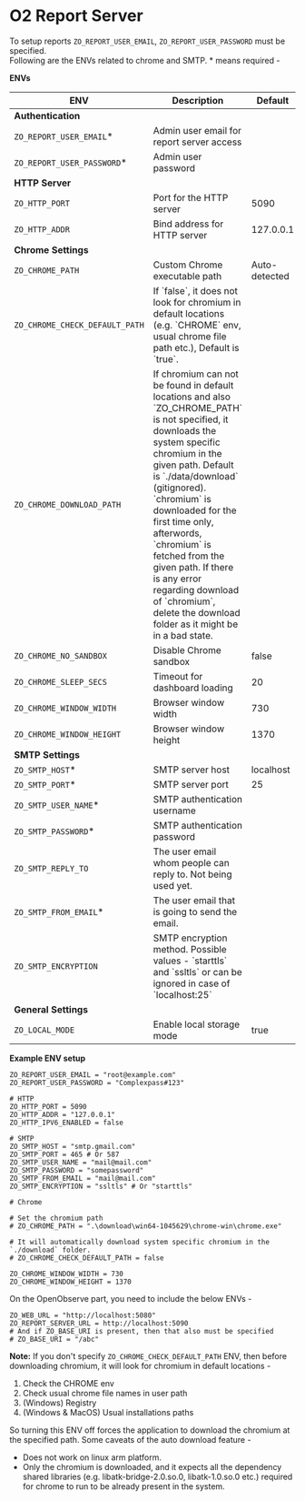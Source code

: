 # O2 Report Server

To setup reports `ZO_REPORT_USER_EMAIL`, `ZO_REPORT_USER_PASSWORD` must be specified.  
Following are the ENVs related to chrome and SMTP. * means required -

**ENVs**

<table class="table table-striped table-bordered">
<thead>
<tr>
<th>ENV</th>
<th>Description</th>
<th>Default</th>
</tr>
</thead>
<tbody>

<tr><td colspan="3"><strong>Authentication</strong></td></tr>
<tr>
<td><code>ZO_REPORT_USER_EMAIL</code>*</td>
<td>Admin user email for report server access</td>
<td></td>
</tr>
<tr>
<td><code>ZO_REPORT_USER_PASSWORD</code>*</td>
<td>Admin user password</td>
<td></td>
</tr>

<tr><td colspan="3"><strong>HTTP Server</strong></td></tr>
<tr>
<td><code>ZO_HTTP_PORT</code></td>
<td>Port for the HTTP server</td>
<td>5090</td>
</tr>
<tr>
<td><code>ZO_HTTP_ADDR</code></td>
<td>Bind address for HTTP server</td>
<td>127.0.0.1</td>
</tr>

<tr><td colspan="3"><strong>Chrome Settings</strong></td></tr>
<tr>
<td><code>ZO_CHROME_PATH</code></td>
<td>Custom Chrome executable path</td>
<td>Auto-detected</td>
</tr>
<tr>
<td><code>ZO_CHROME_CHECK_DEFAULT_PATH</code></td>
<td>If `false`, it does not look for chromium in default locations (e.g. `CHROME` env, usual chrome file path etc.), Default is `true`.</td>
<td></td>
</tr>
<tr>
<td><code>ZO_CHROME_DOWNLOAD_PATH</code></td>
<td>If chromium can not be found in default locations and also `ZO_CHROME_PATH` is not specified, it downloads the system specific chromium in the given path. Default is `./data/download` (gitignored). `chromium` is downloaded for the first time only, afterwords, `chromium` is fetched from the given path. If there is any error regarding download of `chromium`, delete the download folder as it might be in a bad state.</td>
<td></td>
</tr>
<tr>
<td><code>ZO_CHROME_NO_SANDBOX</code></td>
<td>Disable Chrome sandbox</td>
<td>false</td>
</tr>
<tr>
<td><code>ZO_CHROME_SLEEP_SECS</code></td>
<td>Timeout for dashboard loading</td>
<td>20</td>
</tr>
<tr>
<td><code>ZO_CHROME_WINDOW_WIDTH</code></td>
<td>Browser window width</td>
<td>730</td>
</tr>
<tr>
<td><code>ZO_CHROME_WINDOW_HEIGHT</code></td>
<td>Browser window height</td>
<td>1370</td>
</tr>

<tr><td colspan="3"><strong>SMTP Settings</strong></td></tr>
<tr>
<td><code>ZO_SMTP_HOST</code>*</td>
<td>SMTP server host</td>
<td>localhost</td>
</tr>
<tr>
<td><code>ZO_SMTP_PORT</code>*</td>
<td>SMTP server port</td>
<td>25</td>
</tr>
<tr>
<td><code>ZO_SMTP_USER_NAME</code>*</td>
<td>SMTP authentication username</td>
<td></td>
</tr>
<tr>
<td><code>ZO_SMTP_PASSWORD</code>*</td>
<td>SMTP authentication password</td>
<td></td>
</tr>
<tr>
<td><code>ZO_SMTP_REPLY_TO</code></td>
<td>The user email whom people can reply to. Not being used yet.</td>
<td></td>
</tr>
<tr>
<td><code>ZO_SMTP_FROM_EMAIL</code>*</td>
<td>The user email that is going to send the email.</td>
<td></td>
</tr>
<tr>
<td><code>ZO_SMTP_ENCRYPTION</code></td>
<td>SMTP encryption method. Possible values - `starttls` and `ssltls` or can be ignored in case of `localhost:25`</td>
<td></td>
</tr>

<tr><td colspan="3"><strong>General Settings</strong></td></tr>
<tr>
<td><code>ZO_LOCAL_MODE</code></td>
<td>Enable local storage mode</td>
<td>true</td>
</tr>

</tbody>
</table>

**Example ENV setup**

```
ZO_REPORT_USER_EMAIL = "root@example.com"
ZO_REPORT_USER_PASSWORD = "Complexpass#123"

# HTTP
ZO_HTTP_PORT = 5090
ZO_HTTP_ADDR = "127.0.0.1"
ZO_HTTP_IPV6_ENABLED = false

# SMTP
ZO_SMTP_HOST = "smtp.gmail.com"
ZO_SMTP_PORT = 465 # Or 587
ZO_SMTP_USER_NAME = "mail@mail.com"
ZO_SMTP_PASSWORD = "somepassword"
ZO_SMTP_FROM_EMAIL = "mail@mail.com"
ZO_SMTP_ENCRYPTION = "ssltls" # Or "starttls"

# Chrome

# Set the chromium path
# ZO_CHROME_PATH = ".\download\win64-1045629\chrome-win\chrome.exe"

# It will automatically download system specific chromium in the `./download` folder.
# ZO_CHROME_CHECK_DEFAULT_PATH = false

ZO_CHROME_WINDOW_WIDTH = 730
ZO_CHROME_WINDOW_HEIGHT = 1370
```

On the OpenObserve part, you need to include the below ENVs -
```
ZO_WEB_URL = "http://localhost:5080"
ZO_REPORT_SERVER_URL = http://localhost:5090
# And if ZO_BASE_URI is present, then that also must be specified
# ZO_BASE_URI = "/abc"
```

**Note:** If you don't specify `ZO_CHROME_CHECK_DEFAULT_PATH` ENV, then before downloading chromium, it will look for chromium in default locations -

1.  Check the CHROME env
2.  Check usual chrome file names in user path
3.  (Windows) Registry
4.  (Windows & MacOS) Usual installations paths

So turning this ENV off forces the application to download the chromium at the specified path. Some caveats of the auto download feature -
- Does not work on linux arm platform.
- Only the chromium is downloaded, and it expects all the dependency shared libraries (e.g. libatk-bridge-2.0.so.0, libatk-1.0.so.0 etc.) required for chrome to run to be already present in the system.